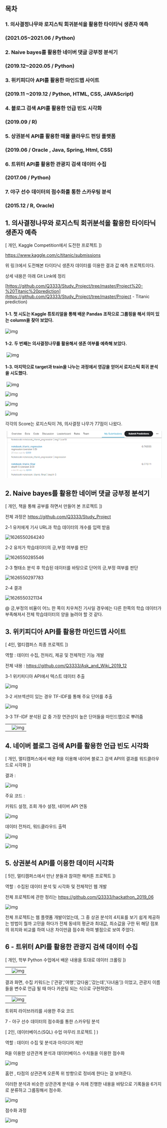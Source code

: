## 목차

### 1. 의사결정나무와 로지스틱 회귀분석을 활용한 타이타닉 생존자 예측

###  (2021.05~2021.06 / Python)

 

### 2. Naive bayes를 활용한 네이버 댓글 긍부정 분석기

### (2019.12~2020.05 / Python)

 

### 3. 위키피디아 API를 활용한 마인드맵 사이트

### (2019.11 ~2019.12 / Python, HTML, CSS, JAVAScript)

 

### 4. 블로그 검색 API를 활용한 언급 빈도 시각화

### (2019.09 / R) 



### 5. 상권분석 API를 활용한 매물 클라우드 펀딩 플랫폼

### (2019.06 / Oracle , Java, Spring, Html, CSS) 

 

### 6. 트위터 API를 활용한 관광지 검색 데이터 수집

### (2017.06 / Python) 

 

### 7. 야구 선수 데이터의 점수화를 통한 스카우팅 분석

### (2015.12 / R, Oracle)

 

 



 



 

 

## 1. 의사결정나무와 로지스틱 회귀분석을 활용한 타이타닉 생존자 예측

 

[ 개인, Kaggle Competition에서 도전한 프로젝트 ]) 

https://www.kaggle.com/c/titanic/submissions

위 링크에서 도전해본 타이타닉 생존자 데이터를 이용한 결과 값 예측 프로젝트이다.

 

상세 내용은 아래 Git Link에 정리

[https://github.com/Q3333/Study_Project/tree/master/Project%20-%20Titanic%20prediction](https://github.com/Q3333/Study_Project/tree/master/Project - Titanic prediction)

 

#### 1-1.      첫 시도는 Kaggle 튜토리얼을 통해 배운 Pandas 조작으로 그룹핑을 해서 의미 있는 column을 찾아 보았다.



![img](file:///C:/Temp/msohtmlclip1/01/clip_image002.jpg)

 

 

 

 

####  1-2. 두 번째는 의사결정나무를 활용해서 생존 여부를 예측해 보았다.

​      ![img](file:///C:/Temp/msohtmlclip1/01/clip_image004.jpg)





 

####  1-3. 마지막으로 target과 train을 나누는 과정에서 영감을 얻어서 로지스틱 회귀 분석을 시도했다.

​     ![img](file:///C:/Temp/msohtmlclip1/01/clip_image006.jpg)



![img](file:///C:/Temp/msohtmlclip1/01/clip_image008.jpg)

 

 

![img](file:///C:/Temp/msohtmlclip1/01/clip_image010.jpg)

![img](file:///C:/Temp/msohtmlclip1/01/clip_image011.png)

 

 

 

 

 

각각의 Score는 로지스틱이 76, 의사결정 나무가 77점이 나왔다.

 ![1626549698934](assets/1626549698934.png)

 

 

 

## 2. Naive bayes를 활용한 네이버 댓글 긍부정 분석기

 

[ 개인, 책을 통해 공부를 하면서 만들어 본 프로젝트 ])

 

전체 과정은 https://github.com/Q3333/Study_Project

 

 

2-1  유저에게 기사 URL과 학습 데이터의 개수를 입력 받음



   ![1626550264240](C:\Users\Q3\Study_Project\Portfolio\assets\1626550264240.png)


2-2  유저가 학습데이터의 긍,부정 여부를 판단

 ![1626550285546](C:\Users\Q3\Study_Project\Portfolio\assets\1626550285546.png)



2-3   형태소 분석 후 학습된 데이터를 바탕으로 단어의 긍,부정 여부를 판단

![1626550297783](C:\Users\Q3\Study_Project\Portfolio\assets\1626550297783.png)

 

2-4   결과

![1626550321134](C:\Users\Q3\Study_Project\Portfolio\assets\1626550321134.png)

 

 

@ 긍,부정의 비율이 어느 한 쪽이 치우쳐진 기사일 경우에는 다른 한쪽의 학습 데이터가 부족해져서 전체 학습데이터의 양을 늘려야 할 것 같다.

 

 

 

## 3. 위키피디아 API를 활용한 마인드맵 사이트

 

[ 4인, 멀티캠퍼스 최종 프로젝트 ])

역할 : 데이터 수집, 전처리, 제공 및 전체적인 기능 개발 

 

전체 내용 : https://github.com/Q3333/Ask_and_Wiki_2019_12

 

 3-1 위키피디아 API에서 텍스트 데이터 추출

![img](file:///C:/Temp/msohtmlclip1/01/clip_image021.jpg)


 

 3-2 서브섹션이 있는 경우 TF-IDF를 통해 주요 단어를 추출

![img](file:///C:/Temp/msohtmlclip1/01/clip_image024.png)


 

3-3 TF-IDF 분석된 값 중 가장 연관성이 높은 단어들을 마인드맵으로 뿌려줌



|      |                                                           |
| ---- | --------------------------------------------------------- |
|      | ![img](file:///C:/Temp/msohtmlclip1/01/clip_image025.png) |



 

 

 

 

 

 

## 4. 네이버 블로그 검색 API를 활용한 언급 빈도 시각화

 

[ 개인, 멀티캠퍼스에서 배운 R을 이용해 네이버 블로그 검색 API의 결과를 워드클라우드로 시각화 ])

 

 

결과 : 

![img](file:///C:/Temp/msohtmlclip1/01/clip_image027.png)

 

주요 코드 : 

키워드 설정, 조회 개수 설정, 네이버 API 연동

![img](file:///C:/Temp/msohtmlclip1/01/clip_image028.png)

 

데이터 전처리, 워드클라우드 출력

![img](file:///C:/Temp/msohtmlclip1/01/clip_image029.png)

![img](file:///C:/Temp/msohtmlclip1/01/clip_image030.png)

 



## 5. 상권분석 API를 이용한 데이터 시각화

 

[ 5인, 멀티캠퍼스에서 만난 분들과 참여한 해커톤 프로젝트 ])

역할 : 수집된 데이터 분석 및 시각화 및 전체적인 웹 개발

 

전체 프로젝트에 관한 정리는 https://github.com/Q3333/hackathon_2019_06

 

![img](file:///C:/Temp/msohtmlclip1/01/clip_image032.png)
 

 

 

전체 프로젝트는 웹 플랫폼 개발이었는데, 그 중 상권 분석의 4지표를 보기 쉽게 제공하는 방법이 뭘까 고민을 하다가 전체 동네의 평균과 최대값, 최소값을 구한 뒤 해당 점포의 위치와 비교를 하여 나온 차이만큼 점수화 하여 별점으로 보여 주었다.

 

## 6 - 트위터 API를 활용한 관광지 검색 데이터 수집

[ 개인, 학부 Python 수업에서 배운 내용을 토대로 데이터 크롤링 ])

 

  

|      |                                                           |
| ---- | --------------------------------------------------------- |
|      | ![img](file:///C:/Temp/msohtmlclip1/01/clip_image034.jpg) |


결과 화면, 수집 키워드는 ['관광','여행','갔다옴','갔는데','다녀옴']) 이었고, 관광지 이름들을 변수로 언급 될 때 마다 카운팅 되는 식으로 구현하였다.



  

|      |                                                           |
| ---- | --------------------------------------------------------- |
|      | ![img](file:///C:/Temp/msohtmlclip1/01/clip_image036.jpg) |





 

트위피 라이브러리를 사용한 주요 코드

 

7 - 야구 선수 데이터의 점수화를 통한 스카우팅 분석

 

[ 2인, 데이터베이스(SQL) 수업 마무리 프로젝트 ] )

역할 : 데이터 수집 및 분석과 아이디어 제안

 

 

R을 이용한 상관관계 분석과 데이터베이스 수치들을 이용한 점수화

![img](file:///C:/Temp/msohtmlclip1/01/clip_image037.png)

 

홈런 , 타점의 상관관계 오른쪽 위 방향으로 정비례 한다는 걸 보여준다.

이러한 분석과 비슷한 상관관계 분석을 수 차례 진행한 내용을 바탕으로 기록들을 6가지로 분류하고 그룹핑해서 점수화.

 

![img](file:///C:/Temp/msohtmlclip1/01/clip_image038.png)

 

점수화 과정

![img](file:///C:/Temp/msohtmlclip1/01/clip_image039.png)

 